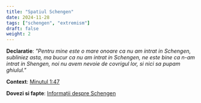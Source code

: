 ```yaml
---
title: "Spatiul Schengen"
date: 2024-11-28
tags: ["schengen", "extremism"]
draft: false
weight: 2
---
```


**Declaratie**: 
*"Pentru mine este o mare onoare ca nu am intrat in Schengen, subliniez asta, <span class="emphasis">ma bucur ca nu am intrat in Schengen</span>, ne este bine ca n-am intrat in Shengen, noi nu avem nevoie de covrigul lor, si nici sa pupam ghiulul."*

**Context**: [Minutul 1:47](https://youtu.be/_A093_XU3IE?t=107)

**Dovezi si fapte**: [Informații despre Schengen](https://shorturl.at/QP2Q4)
<!--more-->
